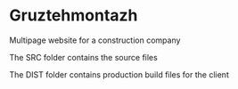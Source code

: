 # Gruztehmontazh
Multipage website for a construction company

The SRC folder contains the source files

The DIST folder contains production build files for the client
